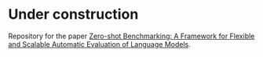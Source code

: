 # Under construction
Repository for the paper [Zero-shot Benchmarking: A Framework for Flexible and Scalable Automatic Evaluation of Language Models]().

